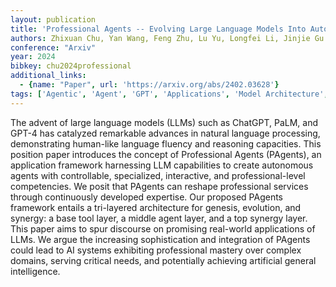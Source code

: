 ```yaml
---
layout: publication
title: 'Professional Agents -- Evolving Large Language Models Into Autonomous Experts With Human-level Competencies'
authors: Zhixuan Chu, Yan Wang, Feng Zhu, Lu Yu, Longfei Li, Jinjie Gu
conference: "Arxiv"
year: 2024
bibkey: chu2024professional
additional_links:
  - {name: "Paper", url: 'https://arxiv.org/abs/2402.03628'}
tags: ['Agentic', 'Agent', 'GPT', 'Applications', 'Model Architecture', 'Tools', 'Reinforcement Learning']
---
```

The advent of large language models (LLMs) such as ChatGPT, PaLM, and GPT-4
has catalyzed remarkable advances in natural language processing, demonstrating
human-like language fluency and reasoning capacities. This position paper
introduces the concept of Professional Agents (PAgents), an application
framework harnessing LLM capabilities to create autonomous agents with
controllable, specialized, interactive, and professional-level competencies. We
posit that PAgents can reshape professional services through continuously
developed expertise. Our proposed PAgents framework entails a tri-layered
architecture for genesis, evolution, and synergy: a base tool layer, a middle
agent layer, and a top synergy layer. This paper aims to spur discourse on
promising real-world applications of LLMs. We argue the increasing
sophistication and integration of PAgents could lead to AI systems exhibiting
professional mastery over complex domains, serving critical needs, and
potentially achieving artificial general intelligence.
